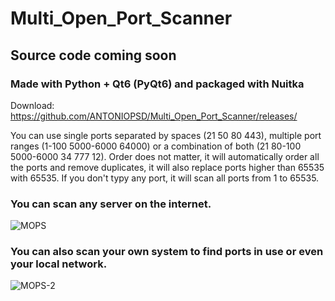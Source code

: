 # Multi_Open_Port_Scanner

## Source code coming soon
### Made with Python + Qt6 (PyQt6) and packaged with Nuitka


Download: https://github.com/ANTONIOPSD/Multi_Open_Port_Scanner/releases/


You can use single ports separated by spaces (21 50 80 443), multiple port ranges (1-100 5000-6000 64000) or a combination of both (21 80-100 5000-6000 34 777 12). Order does not matter, it will automatically order all the ports and remove duplicates, it will also replace ports higher than 65535 with 65535.
If you don't typy any port, it will scan all ports from 1 to 65535.


### You can scan any server on the internet.
![MOPS](https://user-images.githubusercontent.com/1978099/170514457-7a7d0474-628c-4f1e-a7b2-acad235d9447.gif)


### You can also scan your own system to find ports in use or even your local network.

![MOPS-2](https://user-images.githubusercontent.com/1978099/170555023-c3162792-a0a1-4c01-b72f-fd5255c3823e.gif)



